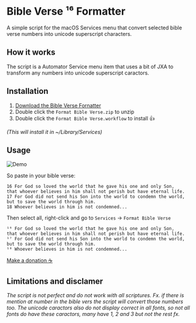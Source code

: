 # Bible Verse ¹⁶ Formatter
A simple script for the macOS Services menu that convert selected bible verse numbers into unicode superscript characters.

## How it works
The script is a Automator Service menu item that uses a bit of JXA to transform any numbers into unicode superscript caractors.

## Installation
1. [Download the Bible Verse Fornatter](https://github.com/vejnoe/bible-verse-formatter/raw/main/Format%20Bible%20Verse.zip)
2. Double click the `Format Bible Verse.zip` to unzip
3. Double click the `Format Bible Verse.workflow` to install 👍  

*(This will install it in ~/Library/Services)*

## Usage
![Demo](https://uploads-ssl.webflow.com/60e9efc80070ba3c631a2ac6/60eef1f780d2a86ae83a9e43_bible-verse-formatter.gif)  

So paste in your bible verse:
```
16 For God so loved the world that he gave his one and only Son,  
that whoever believes in him shall not perish but have eternal life.  
17 For God did not send his Son into the world to condemn the world,  
but to save the world through him.  
18 Whoever believes in him is not condemned...
```

Then select all, right-click and go to `Services` → `Format Bible Verse`
```
¹⁶ For God so loved the world that he gave his one and only Son,  
that whoever believes in him shall not perish but have eternal life.  
¹⁷ For God did not send his Son into the world to condemn the world,  
but to save the world through him.  
¹⁸ Whoever believes in him is not condemned...
```

[Make a donation ☕️](https://paypal.me/vejnoe)
  
  
  
  
## Limitations and disclamer
*The script is not perfect and do not work with all scriptures. Fx. if there is mention at number in the bible vers the script will convert those numbers too. The unicode caractors also do not display correct in all fonts, so not all fonts do have these caractors, many have 1, 2 and 3 but not the rest fx.*
